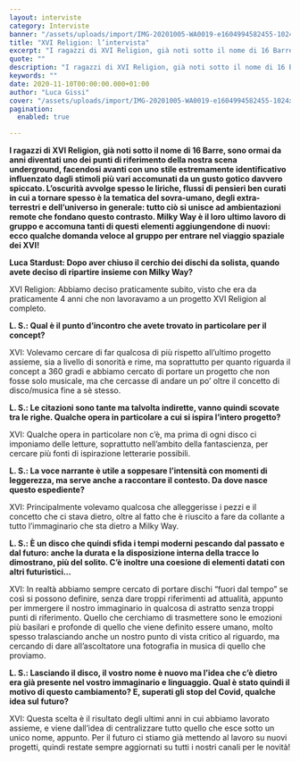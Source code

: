 ```yaml
---
layout: interviste
category: Interviste
banner: "/assets/uploads/import/IMG-20201005-WA0019-e1604994582455-1024x1024.jpg"
title: "XVI Religion: l’intervista"
excerpt: "I ragazzi di XVI Religion, già noti sotto il nome di 16 Barre, sono ormai da anni diventati uno dei punti di riferimento della nostra scena underground, facendosi avanti con uno stile estremamente identificativo influenzato dagli stimoli più vari accomunati da un gusto gotico davvero spiccato. L’oscurità avvolge spesso le liriche, flussi di pensieri ben…"
quote: ""
description: "I ragazzi di XVI Religion, già noti sotto il nome di 16 Barre, sono ormai da anni diventati uno dei punti di riferimento della nostra scena underground, facendosi avanti con uno stile estremamente identificativo influenzato dagli stimoli più vari accomunati da un gusto gotico davvero spiccato. L’oscurità avvolge spesso le liriche, flussi di pensieri ben…"
keywords: ""
date: 2020-11-10T00:00:00.000+01:00
author: "Luca Gissi"
cover: "/assets/uploads/import/IMG-20201005-WA0019-e1604994582455-1024x1024.jpg"
pagination:
  enabled: true

---
```


**I ragazzi di XVI Religion, già noti sotto il nome di 16 Barre, sono ormai da anni diventati uno dei punti di riferimento della nostra scena underground, facendosi avanti con uno stile estremamente identificativo influenzato dagli stimoli più vari accomunati da un gusto gotico davvero spiccato. L’oscurità avvolge spesso le liriche, flussi di pensieri ben curati in cui a tornare spesso è la tematica del sovra-umano, degli extra-terrestri e dell’universo in generale: tutto ciò si unisce ad ambientazioni remote che fondano questo contrasto. Milky Way è il loro ultimo lavoro di gruppo e accomuna tanti di questi elementi aggiungendone di nuovi: ecco qualche domanda veloce al gruppo per entrare nel viaggio spaziale dei XVI!**

**Luca Stardust: Dopo aver chiuso il cerchio dei dischi da solista, quando avete deciso di ripartire insieme con Milky Way?**

XVI Religion: Abbiamo deciso praticamente subito, visto che era da praticamente 4 anni che non lavoravamo a un progetto XVI Religion al completo.

**L. S.: Qual è il punto d’incontro che avete trovato in particolare per il concept?**

XVI: Volevamo cercare di far qualcosa di più rispetto all’ultimo progetto assieme, sia a livello di sonorità e rime, ma soprattutto per quanto riguarda il concept a 360 gradi e abbiamo cercato di portare un progetto che non fosse solo musicale, ma che cercasse di andare un po’ oltre il concetto di disco/musica fine a sè stesso.

**L. S.: Le citazioni sono tante ma talvolta indirette, vanno quindi scovate tra le righe. Qualche opera in particolare a cui si ispira l’intero progetto?**

XVI: Qualche opera in particolare non c’è, ma prima di ogni disco ci imponiamo delle letture, soprattutto nell’ambito della fantascienza, per cercare più fonti di ispirazione letterarie possibili.

**L. S.: La voce narrante è utile a soppesare l’intensità con momenti di leggerezza, ma serve anche a raccontare il contesto. Da dove nasce questo espediente?**

XVI: Principalmente volevamo qualcosa che alleggerisse i pezzi e il concetto che ci stava dietro, oltre al fatto che è riuscito a fare da collante a tutto l’immaginario che sta dietro a Milky Way.

**L. S.: È un disco che quindi sfida i tempi moderni pescando dal passato e dal futuro: anche la durata e la disposizione interna della tracce lo dimostrano, più del solito. C’è inoltre una coesione di elementi datati con altri futuristici…**

XVI: In realtà abbiamo sempre cercato di portare dischi “fuori dal tempo” se così si possono definire, senza dare troppi riferimenti ad attualità, appunto per immergere il nostro immaginario in qualcosa di astratto senza troppi punti di riferimento. Quello che cerchiamo di trasmettere sono le emozioni più basilari e profonde di quello che viene definito essere umano, molto spesso tralasciando anche un nostro punto di vista critico al riguardo, ma cercando di dare all’ascoltatore una fotografia in musica di quello che proviamo.

**L. S.: Lasciando il disco, il vostro nome è nuovo ma l’idea che c’è dietro era già presente nel vostro immaginario e linguaggio. Qual è stato quindi il motivo di questo cambiamento? E, superati gli stop del Covid, qualche idea sul futuro?**

XVI: Questa scelta è il risultato degli ultimi anni in cui abbiamo lavorato assieme, e viene dall’idea di centralizzare tutto quello che esce sotto un unico nome, appunto. Per il futuro ci stiamo già mettendo al lavoro su nuovi progetti, quindi restate sempre aggiornati su tutti i nostri canali per le novità!